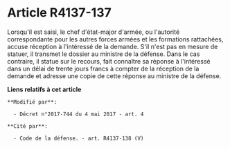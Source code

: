 # Article R4137-137

Lorsqu'il est saisi, le chef d'état-major d'armée, ou l'autorité correspondante pour les autres forces armées et les
formations rattachées, accuse réception à l'intéressé de la demande. S'il n'est pas en mesure de statuer, il transmet le
dossier au ministre de la défense. Dans le cas contraire, il statue sur le recours, fait connaître sa réponse à l'intéressé
dans un délai de trente jours francs à compter de la réception de la demande et adresse une copie de cette réponse au
ministre de la défense.

**Liens relatifs à cet article**

	**Modifié par**:

	  - Décret n°2017-744 du 4 mai 2017 - art. 4

	**Cité par**:

	  - Code de la défense. - art. R4137-138 (V)
